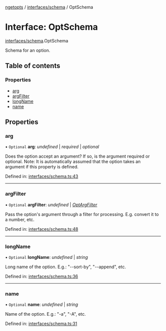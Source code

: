 [ngetopts](../README.md) / [interfaces/schema](../modules/interfaces_schema.md) / OptSchema

# Interface: OptSchema

[interfaces/schema](../modules/interfaces_schema.md).OptSchema

Schema for an option.

## Table of contents

### Properties

- [arg](interfaces_schema.optschema.md#arg)
- [argFilter](interfaces_schema.optschema.md#argfilter)
- [longName](interfaces_schema.optschema.md#longname)
- [name](interfaces_schema.optschema.md#name)

## Properties

### arg

• `Optional` **arg**: _undefined_ \| _required_ \| _optional_

Does the option accept an argument? If so, is the argument required or
optional.
Note: It is automatically assumed that the option takes an argument if
this property is defined.

Defined in: [interfaces/schema.ts:43](https://github.com/prasadrajandran/ngetopts/blob/41ceb2b/src/interfaces/schema.ts#L43)

---

### argFilter

• `Optional` **argFilter**: _undefined_ \| [_OptArgFilter_](interfaces_schema.optargfilter.md)

Pass the option's argument through a filter for processing.
E.g. convert it to a number, etc.

Defined in: [interfaces/schema.ts:48](https://github.com/prasadrajandran/ngetopts/blob/41ceb2b/src/interfaces/schema.ts#L48)

---

### longName

• `Optional` **longName**: _undefined_ \| _string_

Long name of the option.
E.g.: "--sort-by", "--append", etc.

Defined in: [interfaces/schema.ts:36](https://github.com/prasadrajandran/ngetopts/blob/41ceb2b/src/interfaces/schema.ts#L36)

---

### name

• `Optional` **name**: _undefined_ \| _string_

Name of the option.
E.g.: "-a", "-A", etc.

Defined in: [interfaces/schema.ts:31](https://github.com/prasadrajandran/ngetopts/blob/41ceb2b/src/interfaces/schema.ts#L31)
